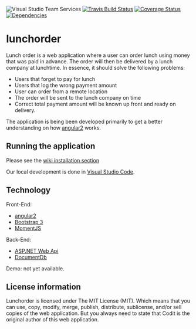 ![Visual Studio Team Services](https://codit.visualstudio.com/_apis/public/build/definitions/af04086b-9d24-45cd-a1e6-8b7b65149a98/172/badge) [![Travis Build Status](https://travis-ci.org/CoditEU/lunchorder.svg?branch=master)](https://travis-ci.org/CoditEU/lunchorder) [![Coverage Status](https://coveralls.io/repos/github/CoditEU/lunchorder/badge.svg?branch=master)](https://coveralls.io/github/CoditEU/lunchorder?branch=master) [![Dependencies](https://david-dm.org/jvanderbiest/lunchorder.svg)](https://david-dm.org/jvanderbiest/lunchorder) 

# lunchorder
Lunch order is a web application where a user can order lunch using money that was paid in advance. The order will then be delivered by a lunch company at lunchtime.
In essence, it should solve the following problems:
- Users that forget to pay for lunch
- Users that log the wrong payment amount
- User can order from a remote location
- The order will be sent to the lunch company on time
- Correct total payment amount will be known up front and ready on delivery.

The application is being been developed primarily to get a better understanding on how [angular2] works.

## Running the application
Please see the [wiki installation section]

Our local development is done in [Visual Studio Code].

## Technology
Front-End:
- [angular2]
- [Bootstrap 3]
- [MomentJS]

Back-End:
- [ASP.NET Web Api]
- [DocumentDb]

Demo: not yet available.

## License information
Lunchorder is licensed under The MIT License (MIT). Which means that you can use, copy, modify, merge, publish, distribute, sublicense, and/or sell copies of the web application. But you always need to state that Codit is the original author of this web application.

[angular2]: <https://github.com/angular/angular>
[Visual Studio Code]: <https://code.visualstudio.com/>
[DocumentDb]: <https://azure.microsoft.com/en-us/services/documentdb/>
[Bootstrap 3]: <http://getbootstrap.com/>
[MomentJS]: <https://github.com/urish/angular2-moment>
[Sass]: <http://sass-lang.com/>
[ASP.NET Web Api]: <http://www.asp.net/web-api>
[wiki installation section]: <https://github.com/CoditEU/lunchorder/wiki/Installation>